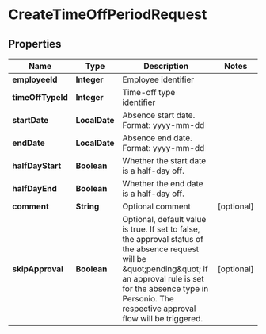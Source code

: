 

# CreateTimeOffPeriodRequest


## Properties

| Name | Type | Description | Notes |
|------------ | ------------- | ------------- | -------------|
|**employeeId** | **Integer** | Employee identifier |  |
|**timeOffTypeId** | **Integer** | Time-off type identifier |  |
|**startDate** | **LocalDate** | Absence start date. Format: yyyy-mm-dd |  |
|**endDate** | **LocalDate** | Absence end date. Format: yyyy-mm-dd |  |
|**halfDayStart** | **Boolean** | Whether the start date is a half-day off. |  |
|**halfDayEnd** | **Boolean** | Whether the end date is a half-day off. |  |
|**comment** | **String** | Optional comment |  [optional] |
|**skipApproval** | **Boolean** | Optional, default value is true. If set to false, the approval status of the absence request will be \&quot;pending\&quot; if an approval rule is set for the absence type in Personio. The respective approval flow will be triggered. |  [optional] |




